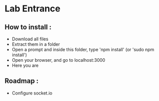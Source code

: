 Lab Entrance
============

How to install :
----------------

* Download all files
* Extract them in a folder
* Open a prompt and inside this folder, type 'npm install' (or 'sudo npm install')
* Open your browser, and go to localhost:3000
* Here you are

Roadmap :
---------

* Configure socket.io